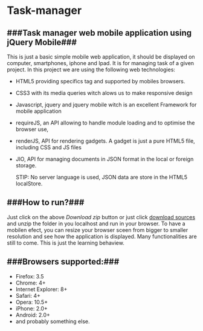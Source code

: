 Task-manager
============

###Task manager web mobile application using jQuery Mobile###
------------------------------------------------------------
This is just a basic simple mobile web application, it should be displayed on computer, smartphones, iphone and Ipad. It is for managing task of a given project.
In this project we are using the following web technologies:
- HTML5 providing specifics tag and supported by mobiles browsers.
- CSS3 with its media queries witch alows us to make responsive design
- Javascript, jquery and jquery mobile witch is an excellent Framework for mobile application
- requireJS, an API allowing to handle module loading and to optimise the browser use,
- renderJS, API for rendering gadgets. A gadget is just a pure HTML5 file, including CSS and JS files
- JIO, API for managing documents in JSON format in the local or foreign storage.

  STIP: No server language is used, JSON data are store in the HTML5 localStore. 
  
###How to run?###
---------------------------------------------------------------
 Just click on the above *Download zip* button or just click [download sources](https://github.com/marcellintabou/Task-manager/archive/master.zip) 
 and unzip the folder in you localhost and run in your browser. To have a mobilen efect, you can resize your browser sceen from bigger to smaller
 resolution and see how the application is displayed.
Many functionalities are still to come. This is just the learning behaview. 

###Browsers supported:###
-----------------------------------------------------------------------
- Firefox: 3.5
- Chrome: 4+
- Internet Explorer: 8+
- Safari: 4+
- Opera: 10.5+
- iPhone: 2.0+
- Android: 2.0+
- and probably something else.
